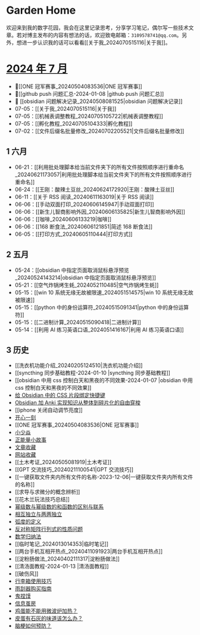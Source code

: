 # Garden Home

欢迎来到我的数字花园，我会在这里记录思考，分享学习笔记，偶尔写一些技术文章。若对博主发布的内容有想法的话，欢迎致电邮箱：`3109578741@qq.com`。另外，想进一步认识我的话可以看看[[关于我_2024070515116|关于我]]。

# [2024 年 7 月](https://mubu.com/doc/6WXzZerM_DG) 

- 📌[[ONE 冠军赛事_20240504083536|ONE 冠军赛事]] 
- 📌[[github push 问题汇总-2024-01-08 |github push 问题汇总]] 
- 📌 [[obsidian 问题解决记录_20240508081525|obsidian 问题解决记录]] 
- 07-05：[[关于我_2024070515116|关于我]]
- 07-05：[[机械表调整教程_20240705105722|机械表调整教程]]
- 07-05：[[孵化教程_20240705104333|孵化教程]] 
- 07-02：[[文件后缀名批量修改_20240702205521|文件后缀名批量修改]] 

## 1 六月

- 06-21：[[利用批处理脚本给当前文件夹下的所有文件按照顺序进行重命名_20240621173057|利用批处理脚本给当前文件夹下的所有文件按照顺序进行重命名]]
- 06-24：[[王刚：酸辣土豆丝_20240624172920|王刚：酸辣土豆丝]]
- 06-11：[[关于 RSS 阅读_20240611163019|关于 RSS 阅读]]
- 06-06：[[手动双面打印_20240606145947|手动双面打印]]
- 06-06：[[新生儿智商影响外因_20240606135825|新生儿智商影响外因]]
- 06-06：[[咖啡_20240606133219|咖啡]]
- 06-06：[[168 断食法_20240606121851|简述 168 断食法]]
- 06-05：[[打印方式_20240605110444|打印方式]]

## 2 五月

- 05-24：[[obsidian 中指定页面取消鼠标悬浮预览_20240524143214|obsidian 中指定页面取消鼠标悬浮预览]]
- 05-21：[[空气炸锅烤生蚝_2024052110485|空气炸锅烤生蚝]]
- 05-15：[[win 10 系统无缘无故被限速_2024051514575|win 10 系统无缘无故被限速]]
- 05-15：[[python 中的身份运算符_20240515091341|python 中的身份运算符]]
- 05-15：[[二进制计算_20240515090418|二进制计算]]
- 05-14：[[利用 AI 练习英语口语_2024051416167|利用 AI 练习英语口语]]

## 3 历史

- [[洗衣机功能介绍_20240205124510|洗衣机功能介绍]]
- [[syncthing 同步基础教程-2024-01-10 |syncthing 同步基础教程]]
- [[obsidian 中用 css 控制白天和黑夜的不同效果-2024-01-07 |obsidian 中用 css 控制白天和黑夜的不同效果]]
- [给 Obsidian 中的 CSS 片段绑定快捷键](%E7%BB%99%20Obsidian%20%E4%B8%AD%E7%9A%84%20CSS%20%E7%89%87%E6%AE%B5%E7%BB%91%E5%AE%9A%E5%BF%AB%E6%8D%B7%E9%94%AE.md)
- [Obsidian 加 Anki 实现知识从整体到碎片化的自由穿梭](Obsidian%20%E5%8A%A0%20Anki%20%E5%AE%9E%E7%8E%B0%E7%9F%A5%E8%AF%86%E4%BB%8E%E6%95%B4%E4%BD%93%E5%88%B0%E7%A2%8E%E7%89%87%E5%8C%96%E7%9A%84%E8%87%AA%E7%94%B1%E7%A9%BF%E6%A2%AD.md)
- [[iphone 关闭自动调节亮度]]
- [开心一刻](开心一刻.md) 
- [[ONE 冠军赛事_20240504083536|ONE 冠军赛事]]
- [小少焱](%E5%B0%8F%E5%B0%91%E7%84%B1.md) 
- [正能量小故事](正能量小故事.md) 
- [文章收藏](文章收藏.md) 
- [网站收藏](网站收藏.md) 
- [[土木考证_20240505081919|土木考证]]
- [[GPT 交流技巧_20240211100541|GPT 交流技巧]]
- [[一键获取文件夹内所有文件的名称-2023-12-06|一键获取文件夹内所有文件的名称]]
- [[求导与求微分的概念辨析]]
- [[花木兰玩法技巧总结]]
- [幂级数与幂级数的和函数的区别与联系](幂级数与幂级数的和函数的区别与联系.md)
- [相互独立与两两独立](%E7%9B%B8%E4%BA%92%E7%8B%AC%E7%AB%8B%E4%B8%8E%E4%B8%A4%E4%B8%A4%E7%8B%AC%E7%AB%8B.md)
- [弧度的定义](%E5%BC%A7%E5%BA%A6%E7%9A%84%E5%AE%9A%E4%B9%89.md)
- [反对称矩阵行列式的性质问题](%E5%8F%8D%E5%AF%B9%E7%A7%B0%E7%9F%A9%E9%98%B5%E8%A1%8C%E5%88%97%E5%BC%8F%E7%9A%84%E6%80%A7%E8%B4%A8%E9%97%AE%E9%A2%98.md)
- [数学归纳法](%E6%95%B0%E5%AD%A6%E5%BD%92%E7%BA%B3%E6%B3%95.md)
- [[临时笔记_2024013014353|临时笔记]] 
- [[两台手机互相开热点_20240411091923|两台手机互相开热点]]
- [[淀粉肠做法_20240402111317|淀粉肠做法]] 
- [[清汤面教程-2024-01-13 |清汤面教程]] 
- [[破伤风]] 
- [行李箱使用技巧](%E8%A1%8C%E6%9D%8E%E7%AE%B1%E4%BD%BF%E7%94%A8%E6%8A%80%E5%B7%A7.md) 
- [雨刮器购买指南](%E9%9B%A8%E5%88%AE%E5%99%A8%E8%B4%AD%E4%B9%B0%E6%8C%87%E5%8D%97.md) 
- [鬼捏馍](%E9%AC%BC%E6%8D%8F%E9%A6%8D.md) 
- [信息茧房](%E4%BF%A1%E6%81%AF%E8%8C%A7%E6%88%BF.md) 
- [鸡蛋能不能用微波炉加热？](%E9%B8%A1%E8%9B%8B%E8%83%BD%E4%B8%8D%E8%83%BD%E7%94%A8%E5%BE%AE%E6%B3%A2%E7%82%89%E5%8A%A0%E7%83%AD%EF%BC%9F.md) 
- [皮蛋有石灰的味道该怎么办？](%E7%9A%AE%E8%9B%8B%E6%9C%89%E7%9F%B3%E7%81%B0%E7%9A%84%E5%91%B3%E9%81%93%E8%AF%A5%E6%80%8E%E4%B9%88%E5%8A%9E%EF%BC%9F.md) 
- [脑梗如何预防？](%E8%84%91%E6%A2%97%E5%A6%82%E4%BD%95%E9%A2%84%E9%98%B2%EF%BC%9F.md) 